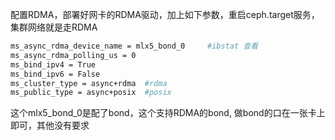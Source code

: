 配置RDMA，部署好网卡的RDMA驱动，加上如下参数，重启ceph.target服务，集群网络就是走RDMA  
```sh
ms_async_rdma_device_name = mlx5_bond_0     #ibstat 查看
ms_async_rdma_polling_us = 0
ms_bind_ipv4 = True
ms_bind_ipv6 = False
ms_cluster_type = async+rdma  #rdma
ms_public_type = async+posix  #posix
```  
  
这个mlx5_bond_0是配了bond，这个支持RDMA的bond, 做bond的口在一张卡上即可，其他没有要求    
  
